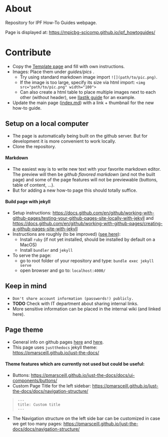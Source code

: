 # About
Repository for IPF How-To Guides webpage.

Page is displayed at: https://mpicbg-scicomp.github.io/ipf_howtoguides/


# Contribute
* Copy the [Template page](guides/Template_Page.md) and fill with own instructions.
* Images: Place them under *guides/pics* . 
	* Try using standard markdown image import `![](path/to/pic.png)`. 
	* If the image is too large, specify its size via html import: `<img src="path/to/pic.png" width="100">`
	* Can also create a html table to place multiple images next to each other (without header), see [Ilastik guide](guides/Ilastik_PixelClassification) for an example.
* Update the main page ([index.md](index.md)) with a link + thumbnail for the new how-to guide.

## Setup on a local computer
* The page is automatically being built on the github server. But for development it is more convenient to work locally.
* Clone the repository.

#### Markdown
* The easiest way is to write new text with your favorite markdown editor. The preview will then be *github flavored markdown* (and not the built page) and some of the page features will not be previewable (buttons, table of content, ...). 
* But for adding a new how-to page this should totally suffice.

#### Build page with jekyll
* Setup instructions: https://docs.github.com/en/github/working-with-github-pages/testing-your-github-pages-site-locally-with-jekyll and https://docs.github.com/en/github/working-with-github-pages/creating-a-github-pages-site-with-jekyll
* Instructions are roughly (to be improved) ([see here](https://jekyllrb.com/docs/installation/macos/)):
	* Install `ruby` (if not yet installed, should be installed by default on a MacOS)
	* Install `bundler` and `jekyll`
* To serve the page:
	* go to root folder of your repository and type: `bundle exec jekyll serve`
	* open browser and go to: `localhost:4000/`


## Keep in mind
* `Don't share account information (passwords!) publicly. `
* **TODO** Check with IT department about sharing internal links.
* More sensitive information can be placed in the internal wiki (and linked here).

## Page theme
* General info on github pages [here](https://guides.github.com/features/pages/) and [here](https://docs.github.com/en/github/working-with-github-pages).
* This page uses `justthedocs` jekyll theme: https://pmarsceill.github.io/just-the-docs/

#### Theme features which are currently not used but could be useful:
* Buttons: https://pmarsceill.github.io/just-the-docs/docs/ui-components/buttons/ 
* Custom Page Title for the left sidebar: https://pmarsceill.github.io/just-the-docs/docs/navigation-structure/ 
> ```
> ---
> title: Custom title
> ---
> ```
* The Navigation structure on the left side bar can be customized in case we get too many pages: https://pmarsceill.github.io/just-the-docs/docs/navigation-structure/

